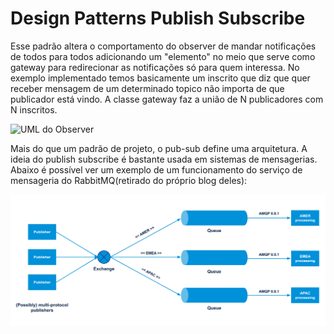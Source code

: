 # Design Patterns Publish Subscribe

Esse padrão altera o comportamento do observer de mandar notificações de todos para todos adicionando um
"elemento" no meio que serve como gateway para redirecionar as notificações só para quem interessa.
No exemplo implementado temos basicamente um inscrito que diz que quer receber mensagem de um determinado
topico não importa de que publicador está vindo. A classe gateway faz a união de N publicadores com N inscritos.

![UML do Observer](uml.png)

Mais do que um padrão de projeto, o pub-sub define uma arquitetura. A ideia do publish subscribe é bastante usada em sistemas de mensagerias.
Abaixo é possível ver um exemplo de um funcionamento do serviço de mensageria do RabbitMQ(retirado do próprio blog deles):

![Rabbit MQ](rabbit_mq.svg)
